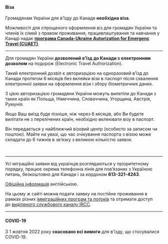 
#### Віза

Громадянам України для в’їзду до Канади **необхідна віза**. 

<section type="tip">

Можливості для спрощеного оформлення віз для громадян України та членів їх сімей з правом проживання, працевлаштування та навчання у Канаді надає **[програма Сanada-Ukraine Autorization for Emergenc Travel (CUAET)](/article/83e0891bfd886ad452f4a9b1e)**.
</section>

***
Для громадян України **дозволений в’їзд до Канади з електронним дозволом** на подорож (Electronic Travel Authorization).

Такий електронний дозвіл є авторизацією на одноразовий в’їзд до Канади протягом  6 місяців без вклейки візи в паспорт після схвалення електронної заявки на оформлення візи і збору біометричних даних.

З цією авторизацією громадяни України  можуть вилетіли до Канади з таких країн як Польща, Німеччина, Словаччина, Угорщина, Австрія, Румунія.

<section type="danger">

Якщо Ваш виїзд буде пізніше, ніж через 6 місяців, або Ви будете вилітати не з перелічених країн, необхідно вклеювати візу в паспорт. 

Він передається у найближчий візовий центр (особисто за записом чи поштою). Майте на увазі, що час  очікування паспорта з візою може складати до 6 тижнів в зв’язку з великою кількістю заявок.
</section>

</br>

***

Усі міграційні заявки від українців розглядаються у пріоритетному порядку, працює окрема телефонна лінія для пов’язаних з Україною питань, безкоштовно для Канади і за кордоном  **613-321-4243**.

[Офіційна інформація](https://www.canada.ca/en/immigration-refugees-citizenship/news/2022/03/canada-ukraine-authorization-for-emergency-travel.html) англійською.

На цьому ж сайті можна подати заявку на постійне проживання в рамках різних [імміграційних програм та потоків](https://www.canada.ca/en/immigration-refugees-citizenship/services/immigrate-canada.html) та отримати доступ до [виділеного службового каналу IRCC](https://www.canada.ca/en/immigration-refugees-citizenship/services/immigrate-canada/ukraine-measures/contact.html).



***

#### COVID-19
 
З 1 жовтня 2022 року **скасовано всі вимоги** для в'їзду, що стосувалися COVID-19.